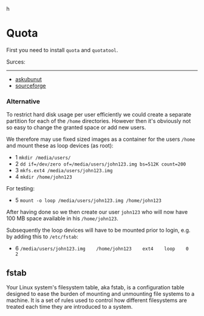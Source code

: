 
h

# Quota

First you need to install `quota` and `quotatool`. 


Surces:


---
* [askubunut](ttps://askubuntu.com/questions/33328/how-can-i-limit-disk-space-usage-for-one-user)
* [sourceforge](http://souptonuts.sourceforge.net/quota_tutorial.html)


### Alternative

To restrict hard disk usage per user efficiently we could create a separate partition for each of the `/home` directories. However then it's obviously not so easy to change the granted space or add new users.

We therefore may use fixed sized images as a container for the users `/home` and mount these as loop devices (as root):

* 1 `mkdir /media/users/`
* 2 `dd if=/dev/zero of=/media/users/john123.img bs=512K count=200`
* 3 `mkfs.ext4 /media/users/john123.img`
* 4 `mkdir /home/john123`

For testing:

* 5 `mount -o loop /media/users/john123.img /home/john123`

After having done so we then create our user `john123` who will now have 100 MB space available in his `/home/john123`.

Subsequently the loop devices will have to be mounted prior to login, e.g. by adding this to `/etc/fstab`:

* 6 `/media/users/john123.img    /home/john123    ext4    loop    0    2`


## fstab

Your Linux system's filesystem table, aka fstab, is a configuration table designed to ease the burden of mounting and unmounting file systems to a machine. It is a set of rules used to control how different filesystems are treated each time they are introduced to a system.
